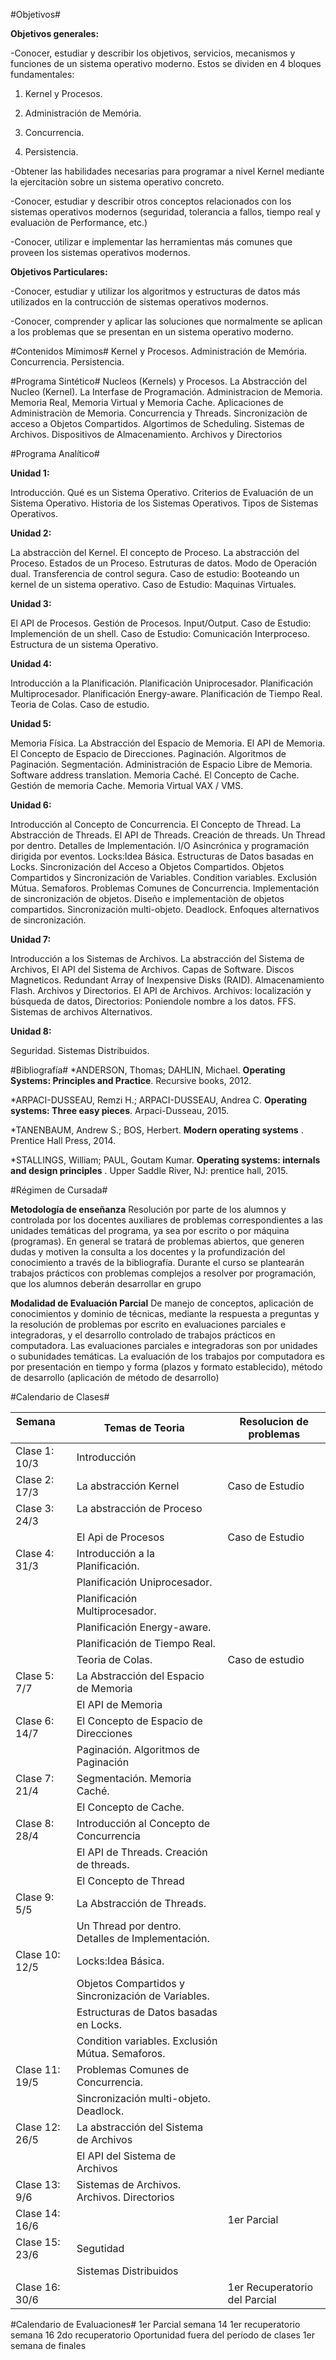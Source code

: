 #Objetivos#

**Objetivos generales:**


-Conocer, estudiar y describir los objetivos, servicios, mecanismos y funciones de un sistema operativo moderno. Estos se dividen en 4 bloques fundamentales:

1. Kernel y Procesos.

2. Administración de Memória.

3. Concurrencia. 

4. Persistencia.

-Obtener las habilidades necesarias para programar a nivel Kernel mediante la ejercitaciòn sobre un sistema operativo concreto.

-Conocer, estudiar y describir otros conceptos relacionados con los sistemas operativos modernos (seguridad, tolerancia a fallos, tiempo real y evaluaciòn de Performance, etc.)

-Conocer, utilizar e implementar las herramientas más comunes que proveen los sistemas operativos modernos.

**Objetivos Particulares:**

-Conocer, estudiar y utilizar los algoritmos y estructuras de datos más utilizados en la contrucción de sistemas operativos modernos.


-Conocer, comprender y aplicar las soluciones que normalmente se aplican a los problemas que se presentan en un sistema operativo moderno.

#Contenidos Mímimos#
Kernel y Procesos. Administración de Memória. Concurrencia. Persistencia.

#Programa Sintético#
Nucleos (Kernels) y Procesos. La Abstracción del Nucleo (Kernel). La Interfase de Programación. Administracion de Memoria. Memoria Real, Memoria Virtual y Memoria Cache. Aplicaciones de Administraciòn de Memoria. 
Concurrencia y Threads. Sincronizaciòn de acceso a Objetos Compartidos. Algortimos de Scheduling. Sistemas de Archivos. Dispositivos de Almacenamiento. Archivos y Directorios

#Programa Analítico#

**Unidad 1:**


Introducción. Qué es un Sistema Operativo. Criterios de Evaluación de un Sistema Operativo. Historia de los Sistemas Operativos. Tipos de Sistemas Operativos.

**Unidad 2:**


La abstracciòn del Kernel. El concepto de Proceso. La abstracción del Proceso. Estados de un Proceso. Estruturas de datos. Modo de Operación dual. Transferencia de control segura. Caso de estudio: Booteando un kernel de un sistema operativo. Caso de Estudio: Maquinas Virtuales.

**Unidad 3:**


El API de Procesos. Gestión de Procesos. Input/Output. Caso de Estudio: Implemención de un shell. Caso de Estudio: Comunicación Interproceso. Estructura de un sistema Operativo. 

**Unidad 4:**


Introducción a la Planificación. Planificación Uniprocesador. Planificación Multiprocesador. Planificación Energy-aware. Planificación de Tiempo Real. Teoria de Colas. Caso de estudio.


**Unidad 5:**


Memoria Física. La Abstracción del Espacio de Memoria. El API de Memoria. El Concepto de Espacio de Direcciones. Paginación. Algoritmos de Paginación. Segmentación. Administración de Espacio Libre de Memoria.  Software address translation.  Memoria Caché. El Concepto de Cache. Gestión de memoria Cache. Memoria Virtual VAX / VMS.


**Unidad 6:**

Introducción al Concepto de Concurrencia. El Concepto de Thread. La Abstracción de Threads. El API de Threads. Creación de threads. Un Thread por dentro. Detalles de Implementación. I/O Asincrónica y programación dirigida por eventos. Locks:Idea Básica. Estructuras de Datos basadas en Locks. Sincronización del Acceso a Objetos Compartidos. Objetos Compartidos y Sincronización de Variables. Condition variables. Exclusión Mútua. Semaforos. Problemas Comunes de Concurrencia. Implementación de sincronización de objetos. Diseño e implementaciòn de objetos compartidos. Sincronización multi-objeto. Deadlock. Enfoques alternativos de sincronización.

**Unidad 7:**


Introducción a los Sistemas de Archivos. La abstracción del Sistema de Archivos, El API del Sistema de Archivos. Capas de Software. Discos Magneticos. Redundant Array of Inexpensive Disks (RAID). Almacenamiento Flash. Archivos y Directorios. El API de Archivos. Archivos: localización y búsqueda de datos, Directorios: Poniendole nombre a los datos. FFS. Sistemas de archivos Alternativos.


**Unidad 8:**


Seguridad. Sistemas Distribuidos. 


#Bibliografía#
*ANDERSON, Thomas; DAHLIN, Michael. **Operating Systems: Principles and Practice**. Recursive books, 2012.

*ARPACI-DUSSEAU, Remzi H.; ARPACI-DUSSEAU, Andrea C. **Operating systems: Three easy pieces**. Arpaci-Dusseau, 2015.

*TANENBAUM, Andrew S.; BOS, Herbert. **Modern operating systems** . Prentice Hall Press, 2014.

*STALLINGS, William; PAUL, Goutam Kumar. **Operating systems: internals and design principles** . Upper Saddle River, NJ: prentice hall, 2015.


#Régimen de Cursada#

**Metodología de enseñanza**
Resolución por parte de los alumnos y controlada por los docentes auxiliares de problemas correspondientes a
las unidades temáticas del programa, ya sea por escrito o por máquina (programas). En general se tratará
de problemas abiertos, que generen dudas y motiven la consulta a los docentes y la profundización del
conocimiento a través de la bibliografía. Durante el curso se plantearán trabajos prácticos con problemas
complejos a resolver por programación, que los alumnos deberán desarrollar en grupo

**Modalidad de Evaluación Parcial**
De manejo de conceptos, aplicación de conocimientos y dominio de técnicas, mediante la respuesta a
preguntas y la resolución de problemas por escrito en evaluaciones parciales e integradoras, y el desarrollo
controlado de trabajos prácticos en computadora.
Las evaluaciones parciales e integradoras son por unidades o subunidades temáticas.
La evaluación de los trabajos por computadora es por presentación en tiempo y forma (plazos y formato
establecido), método de desarrollo (aplicación de método de desarrollo)



#Calendario de Clases#

Semana         | Temas de  Teoria                       | Resolucion de problemas
------------   | -------------                          | -------------
Clase 1: 10/3  |  Introducción                          |
Clase 2: 17/3  |La abstracción Kernel                   |  Caso de Estudio
Clase 3: 24/3  |La abstracción de Proceso               |
               |El Api de Procesos                      |  Caso de Estudio
Clase 4: 31/3  |Introducción a la Planificación.        | 
               |Planificación Uniprocesador.            |
               |Planificación Multiprocesador.          |
               |Planificación Energy-aware.             |
               |Planificación de Tiempo Real.           | 
               |Teoria de Colas.                        | Caso de estudio
Clase 5: 7/7   | La Abstracción del Espacio de Memoria  |
               | El API de Memoria                      |
Clase 6: 14/7  | El Concepto de Espacio de Direcciones  |
               | Paginación. Algoritmos de Paginación   |
Clase 7: 21/4  | Segmentación. Memoria Caché.           |
               |El Concepto de Cache.                   |  
Clase 8: 28/4  |Introducción al Concepto de Concurrencia|
               |El API de Threads. Creación de threads. |
               |El Concepto de Thread                   |
Clase 9: 5/5   |La Abstracción de Threads.              |
               |Un Thread por dentro. Detalles de Implementación. | 
Clase 10: 12/5 |Locks:Idea Básica.                      | 
               |Objetos Compartidos y Sincronización de Variables. | 
               |Estructuras de Datos basadas en Locks.   |
               |Condition variables. Exclusión Mútua. Semaforos. |
Clase 11: 19/5 |Problemas Comunes de Concurrencia.       |
               |Sincronización multi-objeto. Deadlock.   |
Clase 12: 26/5 |La abstracción del Sistema de Archivos   |
               |El API del Sistema de Archivos           | 
Clase 13: 9/6  |Sistemas de Archivos. Archivos. Directorios| 
Clase 14: 16/6 |                              | 1er Parcial  
Clase 15: 23/6 |Segutidad                     |
               |Sistemas Distribuidos        |  
Clase 16: 30/6 |             | 1er Recuperatorio del Parcial
 

#Calendario de Evaluaciones#
1er Parcial semana 14
1er recuperatorio semana 16
2do recuperatorio  Oportunidad fuera del período de clases 1er semana de finales
